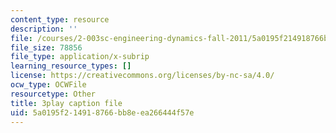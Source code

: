 ```yaml
---
content_type: resource
description: ''
file: /courses/2-003sc-engineering-dynamics-fall-2011/5a0195f214918766bb8eea266444f57e_NHedXxUO-Bg.srt
file_size: 78856
file_type: application/x-subrip
learning_resource_types: []
license: https://creativecommons.org/licenses/by-nc-sa/4.0/
ocw_type: OCWFile
resourcetype: Other
title: 3play caption file
uid: 5a0195f2-1491-8766-bb8e-ea266444f57e
---
```

